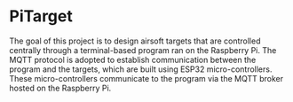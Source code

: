 # PiTarget
The goal of this project is to design airsoft targets that are controlled centrally through a terminal-based program ran on the Raspberry Pi. The MQTT protocol is adopted to establish communication between the program and the targets, which are built using ESP32 micro-controllers. These micro-controllers communicate to the program via the MQTT broker hosted on the Raspberry Pi.

